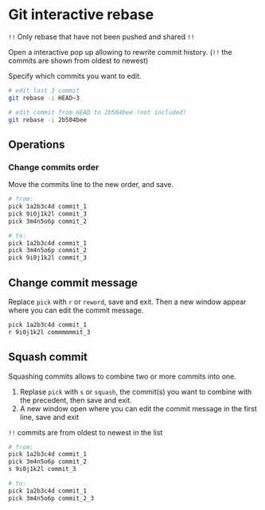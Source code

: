 # Git interactive rebase

`!!` Only rebase that have not been pushed and shared `!!`

Open a interactive pop up allowing to rewrite commit history. (`!!` the commits are shown from oldest to newest)

Specify which commits you want to edit.

```bash
# edit last 3 commit
git rebase -i HEAD~3

# edit commit from HEAD to 2b504bee (not included)
git rebase -i 2b504bee
```

## Operations

### Change commits order

Move the commits line to the new order, and save.

```bash
# from:
pick 1a2b3c4d commit_1 
pick 9i0j1k2l commit_3 
pick 3m4n5o6p commit_2 

# to:
pick 1a2b3c4d commit_1 
pick 3m4n5o6p commit_2 
pick 9i0j1k2l commit_3 
```
## Change commit message

Replace `pick` with `r` or `reword`, save and exit. Then a new window appear where you can edit the commit message.

```bash
pick 1a2b3c4d commit_1 
r 9i0j1k2l commmmmmit_3 
```
## Squash commit

Squashing commits allows to combine two or more commits into one.

1. Replase `pick` with `s` or `squash`, the commit(s) you want to combine with the precedent, then save and exit.
2. A new window open where you can edit the commit message in the first line, save and exit

`!!` commits are from oldest to newest in the list

```bash
# from:
pick 1a2b3c4d commit_1 
pick 3m4n5o6p commit_2 
s 9i0j1k2l commit_3 

# to:
pick 1a2b3c4d commit_1 
pick 3m4n5o6p commit_2_3 
```
